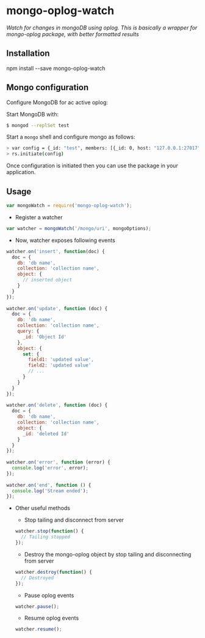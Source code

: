 # mongo-oplog-watch

*Watch for changes in mongoDB using oplog. This is basically a wrapper for mongo-oplog package, with better formatted results*

## Installation

npm install --save mongo-oplog-watch

## Mongo configuration

Configure MongoDB for ac active oplog:

Start MongoDB with:

``` bash
$ mongod --replSet test
```

Start a `mongo` shell and configure mongo as follows:

```bash
> var config = {_id: "test", members: [{_id: 0, host: "127.0.0.1:27017"}]}
> rs.initiate(config)
```

Once configuration is initiated then you can use the package in your application.

## Usage

```js
var mongoWatch = require('mongo-oplog-watch');
```

- Register a watcher

```js
var watcher = mongoWatch('/mongo/uri', mongoOptions);
```

- Now, watcher exposes following events

```js
watcher.on('insert', function(doc) {
  doc = {
    db: 'db name',
    collection: 'collection name',
    object: {
      // inserted object
    }
  }
});
 
watcher.on('update', function (doc) {
  doc = {
    db: 'db name',
    collection: 'collection name',
    query: {
      _id: 'Object Id'
    },
    object: {
      set: {
        field1: 'updated value',
        field2: 'updated value'
        // ...
      }
    }
  }
});
 
watcher.on('delete', function (doc) {
  doc = {
    db: 'db name',
    collection: 'collection name',
    object: {
      _id: 'deleted Id'
    }
  }
});
 
watcher.on('error', function (error) {
  console.log('error', error);
});
 
watcher.on('end', function () {
  console.log('Stream ended');
});
```

- Other useful methods

  - Stop tailing and disconnect from server
  ```js
  watcher.stop(function() {
    // Tailing stopped
  });
  ```
  

  - Destroy the mongo-oplog object by stop tailing and disconnecting from server
  ```js
  watcher.destroy(function() {
    // Destroyed
  });
  ```


  - Pause oplog events
  ```js
  watcher.pause();
  ```


  - Resume oplog events
  ```js
  watcher.resume();
  ```
